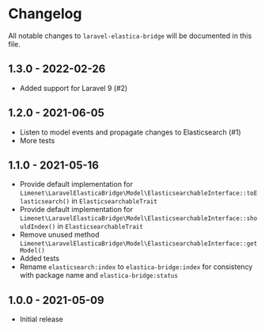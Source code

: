 # Changelog

All notable changes to `laravel-elastica-bridge` will be documented in this file.

## 1.3.0 - 2022-02-26

- Added support for Laravel 9 (#2)

## 1.2.0 - 2021-06-05

- Listen to model events and propagate changes to Elasticsearch (#1)
- More tests

## 1.1.0 - 2021-05-16

- Provide default implementation for `Limenet\LaravelElasticaBridge\Model\ElasticsearchableInterface::toElasticsearch()` in `ElasticsearchableTrait`
- Provide default implementation for `Limenet\LaravelElasticaBridge\Model\ElasticsearchableInterface::shouldIndex()` in `ElasticsearchableTrait`
- Remove unused method `Limenet\LaravelElasticaBridge\Model\ElasticsearchableInterface::getModel()`
- Added tests
- Rename `elasticsearch:index` to  `elastica-bridge:index` for consistency with package name and  `elastica-bridge:status`

## 1.0.0 - 2021-05-09

- Initial release
